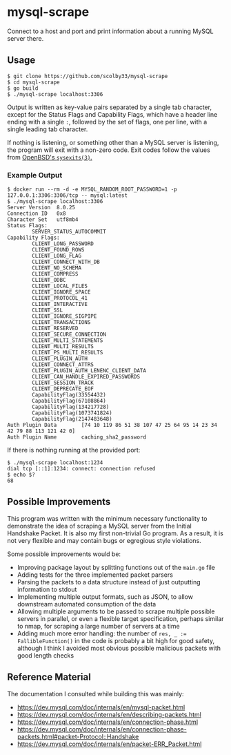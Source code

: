 # mysql-scrape

Connect to a host and port and print information about a running MySQL server
there.

## Usage

```console
$ git clone https://github.com/scolby33/mysql-scrape
$ cd mysql-scrape
$ go build
$ ./mysql-scrape localhost:3306
```

Output is written as key-value pairs separated by a single tab character, except
for the Status Flags and Capability Flags, which have a header line ending with
a single `:`, followed by the set of flags, one per line, with a single leading
tab character.

If nothing is listening, or something other than a MySQL server is listening,
the program will exit with a non-zero code. Exit codes follow the values from
[OpenBSD's `sysexits(3)`.](https://man.openbsd.org/sysexits)

### Example Output

```console
$ docker run --rm -d -e MYSQL_RANDOM_ROOT_PASSWORD=1 -p 127.0.0.1:3306:3306/tcp -- mysql:latest
$ ./mysql-scrape localhost:3306
Server Version  8.0.25
Connection ID   0x8
Character Set   utf8mb4
Status Flags:
        SERVER_STATUS_AUTOCOMMIT
Capability Flags:
        CLIENT_LONG_PASSWORD
        CLIENT_FOUND_ROWS
        CLIENT_LONG_FLAG
        CLIENT_CONNECT_WITH_DB
        CLIENT_NO_SCHEMA
        CLIENT_COMPRESS
        CLIENT_ODBC
        CLIENT_LOCAL_FILES
        CLIENT_IGNORE_SPACE
        CLIENT_PROTOCOL_41
        CLIENT_INTERACTIVE
        CLIENT_SSL
        CLIENT_IGNORE_SIGPIPE
        CLIENT_TRANSACTIONS
        CLIENT_RESERVED
        CLIENT_SECURE_CONNECTION
        CLIENT_MULTI_STATEMENTS
        CLIENT_MULTI_RESULTS
        CLIENT_PS_MULTI_RESULTS
        CLIENT_PLUGIN_AUTH
        CLIENT_CONNECT_ATTRS
        CLIENT_PLUGIN_AUTH_LENENC_CLIENT_DATA
        CLIENT_CAN_HANDLE_EXPIRED_PASSWORDS
        CLIENT_SESSION_TRACK
        CLIENT_DEPRECATE_EOF
        CapabilityFlag(33554432)
        CapabilityFlag(67108864)
        CapabilityFlag(134217728)
        CapabilityFlag(1073741824)
        CapabilityFlag(2147483648)
Auth Plugin Data        [74 10 119 86 51 38 107 47 25 64 95 14 23 34 42 79 88 113 121 42 0]
Auth Plugin Name        caching_sha2_password
```

If there is nothing running at the provided port:

```console
$ ./mysql-scrape localhost:1234
dial tcp [::1]:1234: connect: connection refused
$ echo $?
68
```

## Possible Improvements

This program was written with the minimum necessary functionality to demonstrate
the idea of scraping a MySQL server from the Initial Handshake Packet. It is
also my first non-trivial Go program. As a result, it is not very flexible and
may contain bugs or egregious style violations.

Some possible improvements would be:

- Improving package layout by splitting functions out of the `main.go` file
- Adding tests for the three implemented packet parsers
- Parsing the packets to a data structure instead of just outputting information
  to stdout
- Implementing multiple output formats, such as JSON, to allow downstream
  automated consumption of the data
- Allowing multiple arguments to be passed to scrape multiple possible servers
  in parallel, or even a flexible target specification, perhaps similar to nmap,
  for scraping a large number of servers at a time
- Adding much more error handling: the number of `res, _ := FallibleFunction()`
  in the code is probably a bit high for good safety, although I think I avoided
  most obvious possible malicious packets with good length checks

## Reference Material

The documentation I consulted while building this was mainly:

- https://dev.mysql.com/doc/internals/en/mysql-packet.html
- https://dev.mysql.com/doc/internals/en/describing-packets.html
- https://dev.mysql.com/doc/internals/en/connection-phase.html
- https://dev.mysql.com/doc/internals/en/connection-phase-packets.html#packet-Protocol::Handshake
- https://dev.mysql.com/doc/internals/en/packet-ERR_Packet.html

